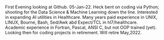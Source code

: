 First Evening looking at Github. 05-Jan-22. 
Heck bent on coding via Python; shooting for the Data Science & Machine Learning down the line.
Interested in expanding AI utilities in Healthcare. 
Many years paid experience in UNIX, LINUX, Bourne, Bash, Sed/Awk abd Expect/TCL in hl7/healthcare.   
 Academic experience in Fortran, Pascal, ANSI C, but not OOP trained (yet). 
 Looking then for coding projects in retirement. Will retire May,2022. 
<!---
BleuJay/BleuJay is a ✨ special ✨ repository because its `README.md` (this file) appears on your GitHub profile.
You can click the Preview link to take a look at your changes.
--->
